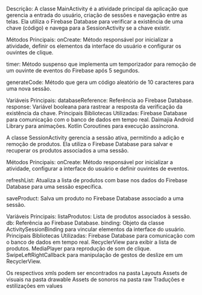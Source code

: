 Descrição:
A classe MainActivity é a atividade principal da aplicação que gerencia a entrada do usuário, criação de sessões e navegação entre as telas. Ela utiliza o Firebase Database para verificar a existência de uma chave (código) e navega para a SessionActivity se a chave existir.

Métodos Principais:
onCreate: Método responsável por inicializar a atividade, definir os elementos da interface do usuário e configurar os ouvintes de clique.

timer: Método suspenso que implementa um temporizador para remoção de um ouvinte de eventos do Firebase após 5 segundos.

generateCode: Método que gera um código aleatório de 10 caracteres para uma nova sessão.

Variáveis Principais:
databaseReference: Referência ao Firebase Database.
response: Variável booleana para rastrear a resposta da verificação da existência da chave.
Principais Bibliotecas Utilizadas:
Firebase Database para comunicação com o banco de dados em tempo real.
Daimajia Android Library para animações.
Kotlin Coroutines para execução assíncrona.

A classe SessionActivity gerencia a sessão ativa, permitindo a adição e remoção de produtos. Ela utiliza o Firebase Database para salvar e recuperar os produtos associados a uma sessão.

Métodos Principais:
onCreate: Método responsável por inicializar a atividade, configurar a interface do usuário e definir ouvintes de eventos.

refreshList: Atualiza a lista de produtos com base nos dados do Firebase Database para uma sessão específica.

saveProduct: Salva um produto no Firebase Database associado a uma sessão.

Variáveis Principais:
listaProdutos: Lista de produtos associados à sessão.
db: Referência ao Firebase Database.
binding: Objeto da classe ActivitySessionBinding para vincular elementos da interface do usuário.
Principais Bibliotecas Utilizadas:
Firebase Database para comunicação com o banco de dados em tempo real.
RecyclerView para exibir a lista de produtos.
MediaPlayer para reprodução de som de clique.
SwipeLeftRightCallback para manipulação de gestos de deslize em um RecyclerView.

Os respectivos xmls podem ser encontrados na pasta Layouts
Assets de visuais na pasta drawable
Assets de sonoros na pasta raw 
Traduções e estilizações em values





